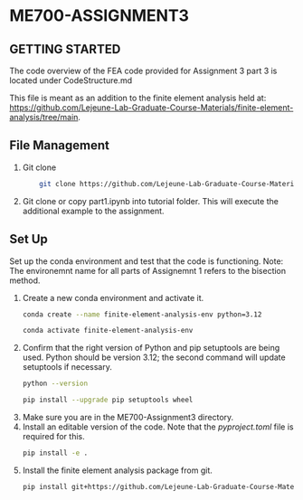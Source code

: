 # ME700-ASSIGNMENT3

## GETTING STARTED

The code overview of the FEA code provided for Assignment 3 part 3 is located under CodeStructure.md

This file is meant as an addition to the finite element analysis held at: https://github.com/Lejeune-Lab-Graduate-Course-Materials/finite-element-analysis/tree/main.

## File Management

1. Git clone 
    ```bash 
        git clone https://github.com/Lejeune-Lab-Graduate-Course-Materials/finite-element-analysis/
    ```

2. Git clone or copy part1.ipynb into tutorial folder. This will execute the additional example to the assignment. 



## Set Up 

Set up the conda environment and test that the code is functioning. Note: The environemnt name for all parts of Assignemnt 1 refers to the bisection method.  

1. Create a new conda environment and activate it.  
    ```bash 
    conda create --name finite-element-analysis-env python=3.12
    ```
    ```bash
    conda activate finite-element-analysis-env
    ``` 
2. Confirm that the right version of Python and pip setuptools are being used. Python should be version 3.12; the second command will update setuptools if necessary.  
    ```bash
    python --version
    ```
    ```bash
    pip install --upgrade pip setuptools wheel
    ```
3. Make sure you are in the ME700-Assignment3 directory.  
4. Install an editable version of the code. Note that the *pyproject.toml* file is required for this.  
    ```bash
    pip install -e .
    ```
5. Install the finite element analysis package from git.
    ```bash
    pip install git+https://github.com/Lejeune-Lab-Graduate-Course-Materials/finite-element-analysis
    ```